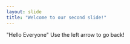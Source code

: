 ```yaml
---
layout: slide
title: "Welcome to our second slide!"
---
```

"Hello Everyone"
Use the left arrow to go back!